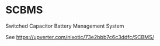 SCBMS
=====

Switched Capacitor Battery Management System

See https://upverter.com/nixotic/73e2bbb7c6c3ddfc/SCBMS/
